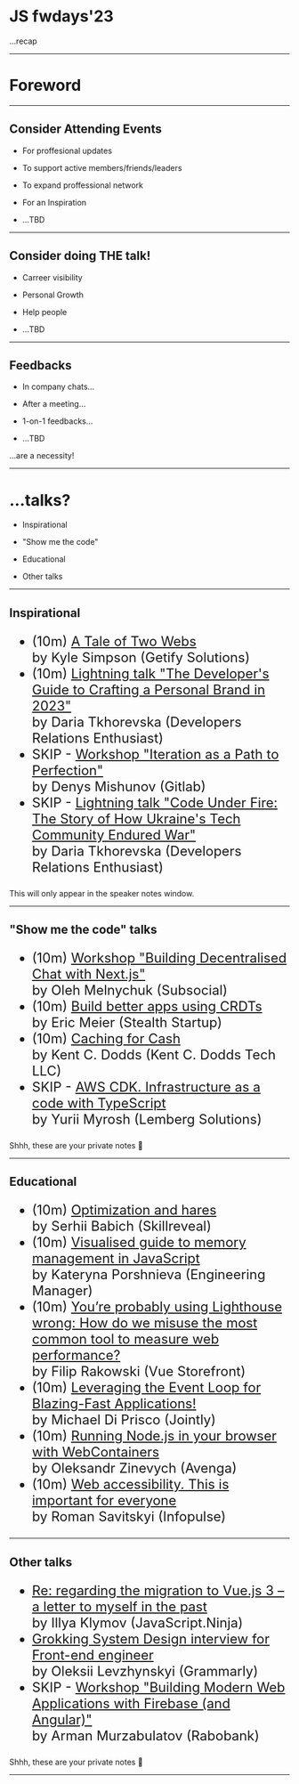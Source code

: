 # JS fwdays'23

…recap

--- ---

# Foreword

----

## Consider Attending Events

* For proffesional updates
<!-- .element: class="fragment" data-fragment-index="1" -->
* To support active members/friends/leaders
<!-- .element: class="fragment" data-fragment-index="2" -->
* To expand proffessional network
<!-- .element: class="fragment" data-fragment-index="3" -->
* For an Inspiration
<!-- .element: class="fragment" data-fragment-index="4" -->
* …TBD
<!-- .element: class="fragment" data-fragment-index="5" -->

----

## Consider doing THE talk!

* Carreer visibility
<!-- .element: class="fragment" data-fragment-index="1" -->
* Personal Growth
<!-- .element: class="fragment" data-fragment-index="2" -->
* Help people
<!-- .element: class="fragment" data-fragment-index="3" -->
* …TBD
<!-- .element: class="fragment" data-fragment-index="4" -->

----

## Feedbacks

* In company chats…
<!-- .element: class="fragment" data-fragment-index="1" -->
* After a meeting…
<!-- .element: class="fragment" data-fragment-index="2" -->
* 1-on-1 feedbacks…
<!-- .element: class="fragment" data-fragment-index="3" -->
* …TBD
<!-- .element: class="fragment" data-fragment-index="4" -->

…are a necessity!
<!-- .element: class="fragment" data-fragment-index="5" -->

--- ---

# …talks?

* Inspirational
<!-- .element: class="fragment" data-fragment-index="1" -->
* "Show me the code"
<!-- .element: class="fragment" data-fragment-index="2" -->
* Educational
<!-- .element: class="fragment" data-fragment-index="3" -->
* Other talks
<!-- .element: class="fragment" data-fragment-index="4" -->

----

## Inspirational

<div style="font-size: 1.5rem">

* (10m) [A Tale of Two Webs](https://fwdays.com/en/event/javascript-fwdays-2023/review/a-tale-of-two-webs) <br />by Kyle Simpson (Getify Solutions)
* (10m) [Lightning talk "The Developer's Guide to Crafting a Personal Brand in 2023"](https://fwdays.com/en/event/javascript-fwdays-2023/review/developers-personal-brand) <br />by Daria Tkhorevska (Developers Relations Enthusiast)
* SKIP - [Workshop "Iteration as a Path to Perfection"](https://fwdays.com/en/event/javascript-fwdays-2023/review/iteration-as-a-path-to-perfection) <br />by Denys Mishunov (Gitlab)
* SKIP - [Lightning talk "Code Under Fire: The Story of How Ukraine's Tech Community Endured War" ](https://fwdays.com/en/event/javascript-fwdays-2023/review/code-under-fire) <br />by Daria Tkhorevska (Developers Relations Enthusiast)

</div>

<aside class="notes">
This will only appear in the speaker notes window.
</aside>

----

## "Show me the code" talks

<div style="font-size: 1.5rem">

* (10m) [Workshop "Building Decentralised Chat with Next.js"](https://fwdays.com/en/event/javascript-fwdays-2023/review/building-decentralised-chat-with-nextjs) <br />by Oleh Melnychuk (Subsocial)
* (10m) [Build better apps using CRDTs](https://fwdays.com/en/event/javascript-fwdays-2023/review/build-better-apps-using-crdt) <br />by Eric Meier (Stealth Startup)
* (10m) [Caching for Cash](https://fwdays.com/en/event/javascript-fwdays-2023/review/caching-for-cash) <br />by Kent C. Dodds (Kent C. Dodds Tech LLC)
* SKIP - [AWS CDK. Infrastructure as a code with TypeScript](https://fwdays.com/en/event/javascript-fwdays-2023/review/infrastructure-as-a-code-with-typescript) <br />by Yurii Myrosh (Lemberg Solutions)

</div>

<aside class="notes">
Shhh, these are your private notes 📝
</aside>

----

## Educational

<div style="font-size: 1.5rem">

* (10m) [Optimization and hares](https://fwdays.com/en/event/javascript-fwdays-2023/review/optimization-and-hares) <br />by Serhii Babich (Skillreveal)
* (10m) [Visualised guide to memory management in JavaScript](https://fwdays.com/en/event/javascript-fwdays-2023/review/visualised-guide-to-memory-management-in-javascript) <br />by Kateryna Porshnieva (Engineering Manager)
* (10m) [You’re probably using Lighthouse wrong: How do we misuse the most common tool to measure web performance?](https://fwdays.com/en/event/javascript-fwdays-2023/review/using-lighthouse-wrong) <br />by Filip Rakowski (Vue Storefront)
* (10m) [Leveraging the Event Loop for Blazing-Fast Applications!](https://fwdays.com/en/event/javascript-fwdays-2023/review/leveraging-the-event-loop-for-blazing-fast-applications) <br />by Michael Di Prisco (Jointly)
* (10m) [Running Node.js in your browser with WebContainers](https://fwdays.com/en/event/javascript-fwdays-2023/review/running-nodejs-in-browser-with-webcontainers) <br />by Oleksandr Zinevych (Avenga)
* (10m) [Web accessibility. This is important for everyone](https://fwdays.com/en/event/javascript-fwdays-2023/review/web-accessibility) <br />by Roman Savitskyi (Infopulse)

</div>

----

## Other talks

<div style="font-size: 1.5rem">

* [Re: regarding the migration to Vue.js 3 – a letter to myself in the past](https://fwdays.com/en/event/javascript-fwdays-2023/review/migration-to-vuejs-3) <br />by Illya Klymov (JavaScript.Ninja)
* [Grokking System Design interview for Front-end engineer](https://fwdays.com/en/event/javascript-fwdays-2023/review/grokking-system-design-interview-for-front-end-engineer) <br />by Oleksii Levzhynskyi (Grammarly)
* SKIP - [Workshop "Building Modern Web Applications with Firebase (and Angular)"](https://fwdays.com/en/event/javascript-fwdays-2023/review/building-modern-web-applications-with-firebase) <br />by Arman Murzabulatov (Rabobank)

</div>

<aside class="notes">
Shhh, these are your private notes 📝
</aside>

----

